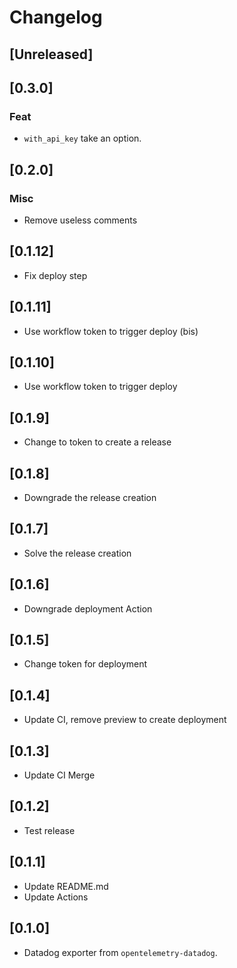 # Changelog

## [Unreleased]

## [0.3.0]

### Feat

-   `with_api_key` take an option.

## [0.2.0]

### Misc

-   Remove useless comments

## [0.1.12]

-   Fix deploy step

## [0.1.11]

-   Use workflow token to trigger deploy (bis)

## [0.1.10]

-   Use workflow token to trigger deploy

## [0.1.9]

-   Change to token to create a release

## [0.1.8]

-   Downgrade the release creation

## [0.1.7]

-   Solve the release creation

## [0.1.6]

-   Downgrade deployment Action

## [0.1.5]

-   Change token for deployment

## [0.1.4]

-   Update CI, remove preview to create deployment

## [0.1.3]

-   Update CI Merge

## [0.1.2]

-   Test release

## [0.1.1]

-   Update README.md
-   Update Actions

## [0.1.0]

-   Datadog exporter from `opentelemetry-datadog`.
